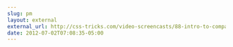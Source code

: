 ```yaml
---
slug: pm
layout: external
external_url: http://css-tricks.com/video-screencasts/88-intro-to-compass-sass/
date: 2012-07-02T07:08:35-05:00
---
```

